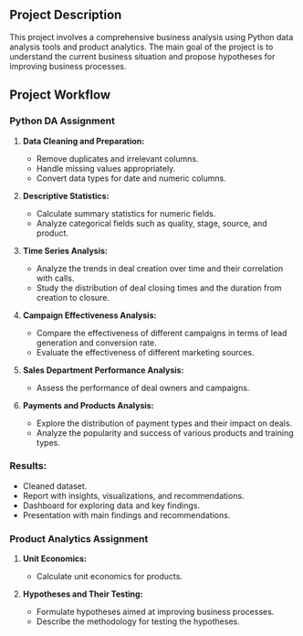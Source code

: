 ## Project Description

This project involves a comprehensive business analysis using Python data analysis tools and product analytics. The main goal of the project is to understand the current business situation and propose hypotheses for improving business processes.

## Project Workflow

### Python DA Assignment

1. **Data Cleaning and Preparation:**
   - Remove duplicates and irrelevant columns.
   - Handle missing values appropriately.
   - Convert data types for date and numeric columns.

2. **Descriptive Statistics:**
   - Calculate summary statistics for numeric fields.
   - Analyze categorical fields such as quality, stage, source, and product.

3. **Time Series Analysis:**
   - Analyze the trends in deal creation over time and their correlation with calls.
   - Study the distribution of deal closing times and the duration from creation to closure.

4. **Campaign Effectiveness Analysis:**
   - Compare the effectiveness of different campaigns in terms of lead generation and conversion rate.
   - Evaluate the effectiveness of different marketing sources.

5. **Sales Department Performance Analysis:**
   - Assess the performance of deal owners and campaigns.

6. **Payments and Products Analysis:**
   - Explore the distribution of payment types and their impact on deals.
   - Analyze the popularity and success of various products and training types.

### Results:

- Cleaned dataset.
- Report with insights, visualizations, and recommendations.
- Dashboard for exploring data and key findings.
- Presentation with main findings and recommendations.

### Product Analytics Assignment

1. **Unit Economics:**
   - Calculate unit economics for products.

2. **Hypotheses and Their Testing:**
   - Formulate hypotheses aimed at improving business processes.
   - Describe the methodology for testing the hypotheses.
